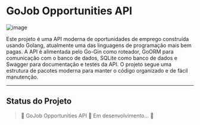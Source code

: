 # GoJob Opportunities API

![image](https://github.com/Lucas0019/gopportunities/assets/52923100/8d3b3869-acdb-4a72-be42-e2f962b20965)

Este projeto é uma API moderna de oportunidades de emprego construída usando Golang, atualmente uma das linguagens de programação mais bem pagas. A API é alimentada pelo Go-Gin como roteador, GoORM para comunicação com o banco de dados, SQLite como banco de dados e Swagger para documentação e testes da API. O projeto segue uma estrutura de pacotes moderna para manter o código organizado e de fácil manutenção.

---

## Status do Projeto

> 🚧  GoJob Opportunities API 🚀 Em desenvolvimento...  🚧
